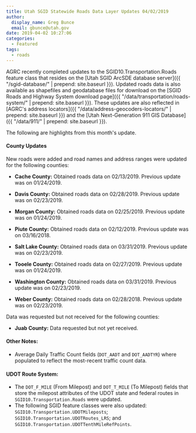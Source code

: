 ```yaml
---
title: Utah SGID Statewide Roads Data Layer Updates 04/02/2019
author:
  display_name: Greg Bunce
  email: gbunce@utah.gov
date: 2019-04-02 10:27:06
categories:
  - Featured
tags:
  - roads
---
```


AGRC recently completed updates to the SGID10.Transportation.Roads feature class that resides on the [Utah SGID ArcSDE database server]({{ "/sgid-database/" | prepend: site.baseurl }}). Updated roads data is also available as shapefiles and geodatabase files for download on the [SGID Roads and Highway System download page]({{ "/data/transportation/roads-system/" | prepend: site.baseurl }}). These updates are also reflected in [AGRC's address locators]({{ "/data/address-geocoders-locators/" | prepend: site.baseurl }}) and the [Utah Next-Generation 911 GIS Database]({{ "/data/911/" | prepend: site.baseurl }}).


The following are highlights from this month's update.

#### County Updates

New roads were added and road names and address ranges were updated for the following counties:

- **Cache County:** Obtained roads data on 02/13/2019. Previous update was on 01/24/2019.

- **Davis County:** Obtained roads data on 02/28/2019. Previous update was on 02/23/2019.

- **Morgan County:** Obtained roads data on 02/25/2019. Previous update was on 01/24/2019.

- **Piute County:** Obtained roads data on 02/12/2019. Previous update was on 03/16/2018.

- **Salt Lake County:** Obtained roads data on 03/31/2019. Previous update was on 02/23/2019.

- **Tooele County:** Obtained roads data on 02/27/2019. Previous update was on 01/24/2019.

- **Washington County:** Obtained roads data on 03/31/2019. Previous update was on 02/23/2019.

- **Weber County:** Obtained roads data on 02/28/2018. Previous update was on 02/23/2019.

Data was requested but not received for the following counties:

- **Juab County:** Data requested but not yet received.


#### Other Notes:

- Average Daily Traffic Count fields (`DOT_AADT` and `DOT_AADTYR`) where populated to reflect the most-recent traffic count data.


#### UDOT Route System:

- The `DOT_F_MILE` (From Milepost) and `DOT_T_MILE` (To Milepost) fields that store the milepost attributes of the UDOT state and federal routes in `SGID10.Transportation.Roads` were updated.
- The following SGID feature classes were also updated: `SGID10.Transportation.UDOTMileposts`; `SGID10.Transportation.UDOTRoutes_LRS`; and `SGID10.Transportation.UDOTTenthMileRefPoints`.
